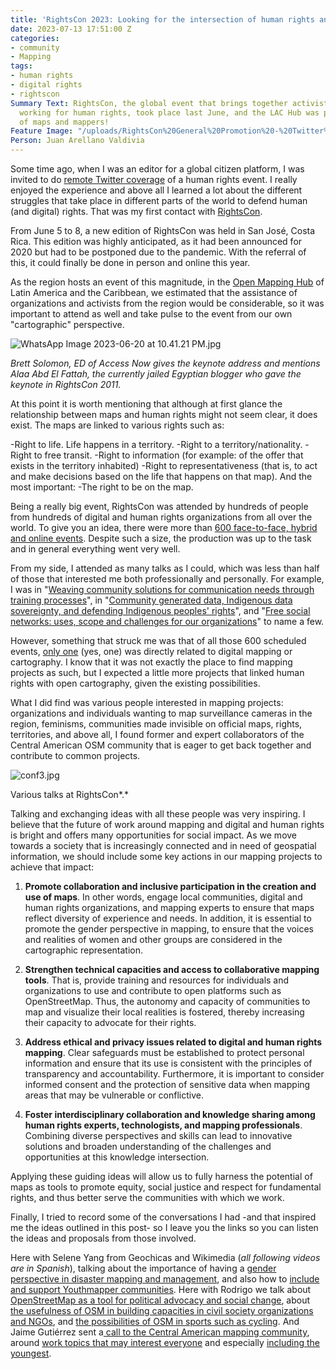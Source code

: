 ```yaml
---
title: 'RightsCon 2023: Looking for the intersection of human rights and maps'
date: 2023-07-13 17:51:00 Z
categories:
- community
- Mapping
tags:
- human rights
- digital rights
- rightscon
Summary Text: RightsCon, the global event that brings together activists and organizations
  working for human rights, took place last June, and the LAC Hub was present in search
  of maps and mappers!
Feature Image: "/uploads/RightsCon%20General%20Promotion%20-%20Twitter%20header.png"
Person: Juan Arellano Valdivia
---
```


Some time ago, when I was an editor for a global citizen platform, I was invited to do [remote Twitter coverage](https://community.globalvoices.org/2016/04/rightscon-translation-lab-was-powered-by-gv-and-meedan/) of a human rights event. I really enjoyed the experience and above all I learned a lot about the different struggles that take place in different parts of the world to defend human (and digital) rights. That was my first contact with [RightsCon](https://www.rightscon.org/about-and-contact/).

From June 5 to 8, a new edition of RightsCon was held in San José, Costa Rica. This edition was highly anticipated, as it had been announced for 2020 but had to be postponed due to the pandemic. With the referral of this, it could finally be done in person and online this year.

As the region hosts an event of this magnitude, in the [Open Mapping Hub](https://www.hotosm.org/hubs/latam-hub) of Latin America and the Caribbean, we estimated that the assistance of organizations and activists from the region would be considerable, so it was important to attend as well and take pulse to the event from our own "cartographic" perspective.

![WhatsApp Image 2023-06-20 at 10.41.21 PM.jpg](/uploads/WhatsApp%20Image%202023-06-20%20at%2010.41.21%20PM.jpg)

*Brett Solomon, ED of Access Now gives the keynote address and mentions Alaa Abd El Fattah, the currently jailed Egyptian blogger who gave the keynote in RightsCon 2011.*

At this point it is worth mentioning that although at first glance the relationship between maps and human rights might not seem clear, it does exist. The maps are linked to various rights such as:

-Right to life. Life happens in a territory.
-Right to a territory/nationality.
-Right to free transit.
-Right to information (for example: of the offer that exists in the territory inhabited)
-Right to representativeness (that is, to act and make decisions based on the life that happens on that map). And the most important:
-The right to be on the map.

Being a really big event, RightsCon was attended by hundreds of people from hundreds of digital and human rights organizations from all over the world. To give you an idea, there were more than [600 face-to-face, hybrid and online events](https://rightscon.summit.tc/t/rightscon-costa-rica-2023/events/agenda). Despite such a size, the production was up to the task and in general everything went very well.

From my side, I attended as many talks as I could, which was less than half of those that interested me both professionally and personally. For example, I was in "[Weaving community solutions for communication needs through training processes](https://twitter.com/Cyberjuan/status/1666103542594039813)", in "[Community generated data, Indigenous data sovereignty, and defending Indigenous peoples' rights](https://twitter.com/Cyberjuan/status/1666163079204184064)", and "[Free social networks: uses, scope and challenges for our organizations](https://twitter.com/Cyberjuan/status/1666501700050362385)" to name a few.

However, something that struck me was that of all those 600 scheduled events, [only one](https://rightscon.summit.tc/t/rightscon-costa-rica-2023/events/una-comunidad-del-espacio-vacio-del-mapa-digital-creando-sus-propias-soluciones-tecnologicas-fei36UsuDCAkyPfsUEKdEk) (yes, one) was directly related to digital mapping or cartography. I know that it was not exactly the place to find mapping projects as such, but I expected a little more projects that linked human rights with open cartography, given the existing possibilities.

What I did find was various people interested in mapping projects: organizations and individuals wanting to map surveillance cameras in the region, feminisms, communities made invisible on official maps, rights, territories, and above all, I found former and expert collaborators of the Central American OSM community that is eager to get back together and contribute to common projects.

![conf3.jpg](/uploads/conf3.jpg)

Various talks at RightsCon*.*

Talking and exchanging ideas with all these people was very inspiring. I believe that the future of work around mapping and digital and human rights is bright and offers many opportunities for social impact. As we move towards a society that is increasingly connected and in need of geospatial information, we should include some key actions in our mapping projects to achieve that impact:

1. **Promote collaboration and inclusive participation in the creation and use of maps**. In other words, engage local communities, digital and human rights organizations, and mapping experts to ensure that maps reflect diversity of experience and needs. In addition, it is essential to promote the gender perspective in mapping, to ensure that the voices and realities of women and other groups are considered in the cartographic representation.

2. **Strengthen technical capacities and access to collaborative mapping tools**. That is, provide training and resources for individuals and organizations to use and contribute to open platforms such as OpenStreetMap. Thus, the autonomy and capacity of communities to map and visualize their local realities is fostered, thereby increasing their capacity to advocate for their rights.

3. **Address ethical and privacy issues related to digital and human rights mapping**. Clear safeguards must be established to protect personal information and ensure that its use is consistent with the principles of transparency and accountability. Furthermore, it is important to consider informed consent and the protection of sensitive data when mapping areas that may be vulnerable or conflictive.

4. **Foster interdisciplinary collaboration and knowledge sharing among human rights experts, technologists, and mapping professionals**. Combining diverse perspectives and skills can lead to innovative solutions and broaden understanding of the challenges and opportunities at this knowledge intersection.

Applying these guiding ideas will allow us to fully harness the potential of maps as tools to promote equity, social justice and respect for fundamental rights, and thus better serve the communities with which we work.

Finally, I tried to record some of the conversations I had -and that inspired me  the ideas outlined in this post- so I leave you the links so you can listen the ideas and proposals from those involved.

Here with Selene Yang from Geochicas and Wikimedia (*all following videos are in Spanish*), talking about the importance of having a [gender perspective in disaster mapping and management](https://www.tiktok.com/@mapeoabierto_la/video/7244189276886404358), and also how to [include and support Youthmapper communities](https://www.tiktok.com/@mapeoabierto_la/video/7245693273925242118?lang=es). Here with Rodrigo we talk about [OpenStreetMap as a tool for political advocacy and social change](https://www.tiktok.com/@mapeoabierto_la/video/7244569100196875526), about [the usefulness of OSM in building capacities in civil society organizations and NGOs](https://www.tiktok.com/@mapeoabierto_la/video/7246438991539719429), and [the possibilities of OSM in sports such as cycling](https://www.tiktok.com/@mapeoabierto_la/video/7247537901586664709?lang=es). And Jaime Gutiérrez sent a[ call to the Central American mapping community](https://www.tiktok.com/@mapeoabierto_la/video/7244961777593732357), around [work topics that may interest everyone](https://www.tiktok.com/@mapeoabierto_la/video/7247110539162242309) and especially [including the youngest](https://www.tiktok.com/@mapeoabierto_la/video/7247888741551951109?lang=es).